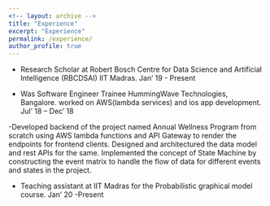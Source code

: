 ```yaml
---
<!-- layout: archive -->
title: "Experience"
excerpt: "Experience"
permalink: /experience/
author_profile: true
---
```



* Research Scholar at Robert Bosch Centre for Data Science and Artificial Intelligence (RBCDSAI)  IIT Madras.          Jan’ 19 - Present                                                                                                                                                                                                                                               

* Was Software Engineer Trainee HummingWave Technologies, Bangalore. worked on AWS(lambda services) and ios app development.  Jul’ 18 – Dec’ 18                                                                                                                                                                                                                                                                 

-Developed backend of the project named Annual Wellness Program from scratch using AWS lambda functions and API Gateway to render the endpoints for frontend clients. Designed and architectured the data model and rest APIs for the same. Implemented the concept of State Machine by constructing the event matrix to handle the flow of data for different events and states in the project.

* Teaching assistant at IIT Madras for the Probabilistic graphical model course.                                          Jan’ 20 -Present 
